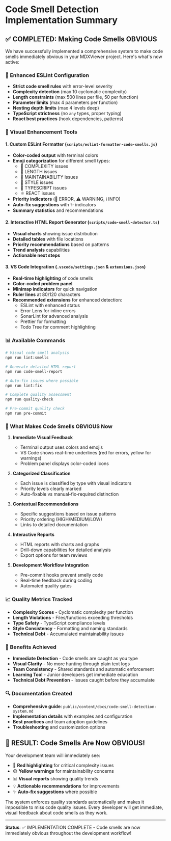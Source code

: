 # Code Smell Detection Implementation Summary

## ✅ COMPLETED: Making Code Smells OBVIOUS

We have successfully implemented a comprehensive system to make code smells immediately obvious in your MDXViewer project. Here's what's now active:

### 🔧 Enhanced ESLint Configuration

- **Strict code smell rules** with error-level severity
- **Complexity detection** (max 10 cyclomatic complexity)
- **Length constraints** (max 500 lines per file, 50 per function)
- **Parameter limits** (max 4 parameters per function)
- **Nesting depth limits** (max 4 levels deep)
- **TypeScript strictness** (no `any` types, proper typing)
- **React best practices** (hook dependencies, patterns)

### 🎨 Visual Enhancement Tools

#### 1. Custom ESLint Formatter (`scripts/eslint-formatter-code-smells.js`)

- **Color-coded output** with terminal colors
- **Emoji categorization** for different smell types:
    - 🔴 COMPLEXITY issues
    - 📏 LENGTH issues
    - 🔧 MAINTAINABILITY issues
    - 🎨 STYLE issues
    - 💙 TYPESCRIPT issues
    - ⚛️ REACT issues
- **Priority indicators** (🚨 ERROR, ⚠️ WARNING, ℹ️ INFO)
- **Auto-fix suggestions** with ✨ indicators
- **Summary statistics** and recommendations

#### 2. Interactive HTML Report Generator (`scripts/code-smell-detector.ts`)

- **Visual charts** showing issue distribution
- **Detailed tables** with file locations
- **Priority recommendations** based on patterns
- **Trend analysis** capabilities
- **Actionable next steps**

#### 3. VS Code Integration (`.vscode/settings.json` & `extensions.json`)

- **Real-time highlighting** of code smells
- **Color-coded problem panel**
- **Minimap indicators** for quick navigation
- **Ruler lines** at 80/120 characters
- **Recommended extensions** for enhanced detection:
    - ESLint with enhanced status
    - Error Lens for inline errors
    - SonarLint for advanced analysis
    - Prettier for formatting
    - Todo Tree for comment highlighting

### 📊 Available Commands

```bash
# Visual code smell analysis
npm run lint:smells

# Generate detailed HTML report
npm run code-smell-report

# Auto-fix issues where possible
npm run lint:fix

# Complete quality assessment
npm run quality-check

# Pre-commit quality check
npm run pre-commit
```

### 🎯 What Makes Code Smells OBVIOUS Now

1. **Immediate Visual Feedback**
    - Terminal output uses colors and emojis
    - VS Code shows real-time underlines (red for errors, yellow for warnings)
    - Problem panel displays color-coded icons

2. **Categorized Classification**
    - Each issue is classified by type with visual indicators
    - Priority levels clearly marked
    - Auto-fixable vs manual-fix-required distinction

3. **Contextual Recommendations**
    - Specific suggestions based on issue patterns
    - Priority ordering (HIGH/MEDIUM/LOW)
    - Links to detailed documentation

4. **Interactive Reports**
    - HTML reports with charts and graphs
    - Drill-down capabilities for detailed analysis
    - Export options for team reviews

5. **Development Workflow Integration**
    - Pre-commit hooks prevent smelly code
    - Real-time feedback during coding
    - Automated quality gates

### 📈 Quality Metrics Tracked

- **Complexity Scores** - Cyclomatic complexity per function
- **Length Violations** - Files/functions exceeding thresholds
- **Type Safety** - TypeScript compliance levels
- **Style Consistency** - Formatting and naming standards
- **Technical Debt** - Accumulated maintainability issues

### 🎉 Benefits Achieved

- **Immediate Detection** - Code smells are caught as you type
- **Visual Clarity** - No more hunting through plain text logs
- **Team Consistency** - Shared standards and automatic enforcement
- **Learning Tool** - Junior developers get immediate education
- **Technical Debt Prevention** - Issues caught before they accumulate

### 🔍 Documentation Created

- **Comprehensive guide**: `public/content/docs/code-smell-detection-system.md`
- **Implementation details** with examples and configuration
- **Best practices** and team adoption guidelines
- **Troubleshooting** and customization options

## 🚀 RESULT: Code Smells Are Now OBVIOUS!

Your development team will immediately see:

- 🔴 **Red highlighting** for critical complexity issues
- 🟡 **Yellow warnings** for maintainability concerns
- 📊 **Visual reports** showing quality trends
- 💡 **Actionable recommendations** for improvements
- ✨ **Auto-fix suggestions** where possible

The system enforces quality standards automatically and makes it impossible to miss code quality issues. Every developer will get immediate, visual feedback about code smells as they work.

---

**Status**: ✅ IMPLEMENTATION COMPLETE - Code smells are now immediately obvious throughout the development workflow!
